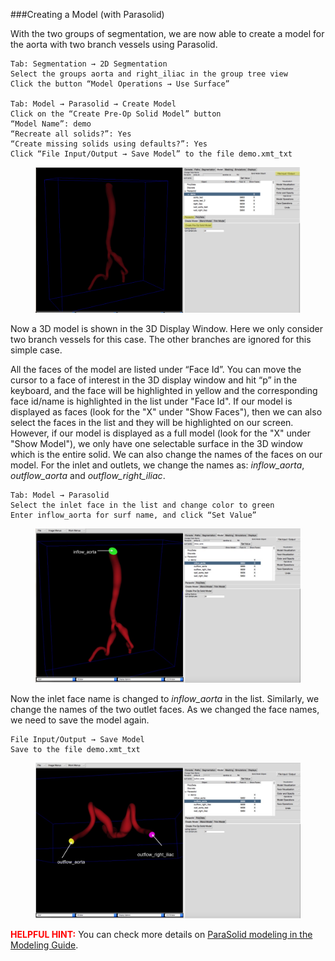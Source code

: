 ###Creating a Model (with Parasolid)

With the two groups of segmentation, we are now able to create a model for the aorta with two branch vessels using Parasolid.

	Tab: Segmentation → 2D Segmentation
	Select the groups aorta and right_iliac in the group tree view
	Click the button “Model Operations → Use Surface”
	
	Tab: Model → Parasolid → Create Model
	Click on the “Create Pre-Op Solid Model” button
	“Model Name”: demo
	“Recreate all solids?”: Yes
	“Create missing solids using defaults?”: Yes 
	Click “File Input/Output → Save Model” to the file demo.xmt_txt

<figure>
  <img class="svImg svImgXl"  src="archives/sv2/userguide/imgs/modeling/parasolid1.jpg"> 
   <figcaption class="svCaption" ></figcaption>
</figure>

Now a 3D model is shown in the 3D Display Window. Here we only consider two branch vessels for this case. The other branches are ignored for this simple case.

All the faces of the model are listed under “Face Id”. You can move the cursor to a face of interest in the 3D display window and hit “p” in the keyboard, and the face will be highlighted in yellow and the corresponding face id/name is highlighted in the list under "Face Id". If our model is displayed as faces (look for the "X" under "Show Faces"), then we can also select the faces in the list and they will be highlighted on our screen. However, if our model is displayed as a full model (look for the "X" under "Show Model"), we only have one selectable surface in the 3D window which is the entire solid. We can also change the names of the faces on our model. For the inlet and outlets, we change the names as: *inflow_aorta*, *outflow\_aorta* and *outflow\_right\_iliac*.

	Tab: Model → Parasolid
	Select the inlet face in the list and change color to green
	Enter inflow_aorta for surf name, and click “Set Value”

<figure>
  <img class="svImg svImgXl"  src="archives/sv2/userguide/imgs/modeling/parasolid3.jpg"> 
  <figcaption class="svCaption" ></figcaption>
</figure>

Now the inlet face name is changed to *inflow\_aorta* in the list. Similarly, we change the names of the two outlet faces. As we changed the face names, we need to save the model again.

	File Input/Output → Save Model
	Save to the file demo.xmt_txt

<figure>
  <img class="svImg svImgXl"  src="archives/sv2/userguide/imgs/modeling/parasolid4.jpg"> 
  <figcaption class="svCaption" ></figcaption>
</figure>

<font color="red">**HELPFUL HINT:** </font>  You can check more details on [ParaSolid modeling in the Modeling Guide](docsModelGuide.html#modelingSolidModeling).  

